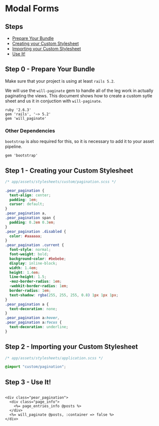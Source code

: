 # Modal Forms

## Steps
<!--ts-->
* [Prepare Your Bundle](#step-0---prepare-your-bundle)
* [Creating your Custom Stylesheet](#step-1---creating-your-custom-stylesheet)
* [Importing your Custom Stylesheet](#step-2---importing-your-custom-stylesheet)
* [Use It!](#step-3---use-it)
<!--te-->

## Step 0 - Prepare Your Bundle

Make sure that your project is using at least `rails 5.2`.

We will use the `will-paginate` gem to handle all of the leg work in actually paginating the views. This document shows how to create a custom sytle sheet and us it in conjuction with  `will-paginate`.

```Gemfile
ruby '2.6.3'
gem 'rails', '~> 5.2'
gem 'will_paginate'
```

### Other Dependencies

`bootstrap` is also required for this, so it is necessary to add it to your asset pipeline.

```Gemfile
gem 'bootstrap'
```

## Step 1 - Creating your Custom Stylesheet

```scss
/* app/assets/stylesheets/custom/pagination.scss */

.pear_pagination {
  text-align: center;
  padding: 1em;
  cursor: default;
}
.pear_pagination a,
.pear_pagination span {
  padding: 0.2em 0.3em;
}
.pear_pagination .disabled {
  color: #aaaaaa;
}
.pear_pagination .current {
  font-style: normal;
  font-weight: bold;
  background-color: #bebebe;
  display: inline-block;
  width: 1.4em;
  height: 1.4em;
  line-height: 1.5;
  -moz-border-radius: 1em;
  -webkit-border-radius: 1em;
  border-radius: 1em;
  text-shadow: rgba(255, 255, 255, 0.8) 1px 1px 1px;
}
.pear_pagination a {
  text-decoration: none;
}
.pear_pagination a:hover,
.pear_pagination a:focus {
  text-decoration: underline;
}
```

## Step 2 - Importing your Custom Stylesheet

```scss
/* app/assets/stylesheets/application.scss */

@import "custom/pagination";
```

## Step 3 - Use It!

``` erb

<div class="pear_pagination">
  <div class="page_info">
    <%= page_entries_info @posts %>
  </div>
  <%= will_paginate @posts, :container => false %>
</div>
```
